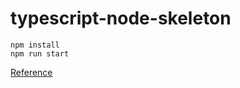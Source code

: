 # typescript-node-skeleton

```shell
npm install
npm run start
```

[Reference](https://basarat.gitbooks.io/typescript/content/docs/quick/nodejs.html)
